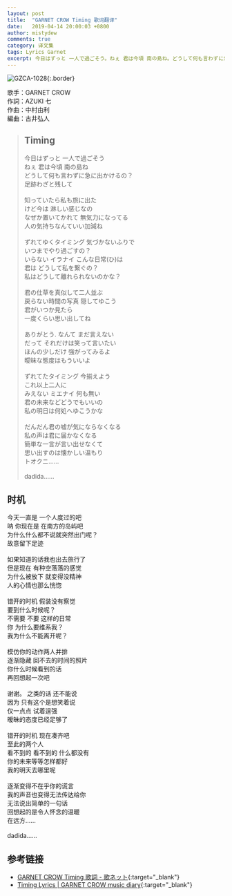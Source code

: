 ```yaml
---
layout: post
title:  "GARNET CROW Timing 歌词翻译"
date:   2019-04-14 20:00:03 +0800
author: mistydew
comments: true
category: 译文集
tags: Lyrics Garnet
excerpt: 今日はずっと 一人で過ごそう。ねぇ 君は今頃 南の島ね。どうして何も言わずに急に出かけるの？足跡わざと残して。
---
```

![GZCA-1028](https://crowsub.github.io/images/discography/single/GZCA-1028.jpg){:.border}

歌手：GARNET CROW<br>
作詞：AZUKI 七<br>
作曲：中村由利<br>
編曲：古井弘人

<blockquote class="lyric-original">
  <h2>Timing</h2>
  <p>
    今日はずっと 一人で過ごそう<br>
    ねぇ 君は今頃 南の島ね<br>
    どうして何も言わずに急に出かけるの？<br>
    足跡わざと残して<br>
    <br>
    知っていたら私も旅に出た<br>
    けど今は 淋しい感じなの<br>
    なぜか置いてかれて 無気力になってる<br>
    人の気持ちなんていい加減ね<br>
    <br>
    ずれてゆくタイミング 気づかないふりで<br>
    いつまでやり過ごすの？<br>
    いらない イラナイ こんな日常(ひ)は<br>
    君は どうして私を繋ぐの？<br>
    私はどうして離れられないのかな？<br>
    <br>
    君の仕草を真似して二人並ぶ<br>
    戻らない時間の写真 隠してゆこう<br>
    君がいつか見たら<br>
    一度くらい思い出してね<br>
    <br>
    ありがとう. なんて まだ言えない<br>
    だって それだけは笑って言いたい<br>
    ほんの少しだけ 強がってみるよ<br>
    曖昧な態度はもういいよ<br>
    <br>
    ずれてたタイミング 今揃えよう<br>
    これ以上二人に<br>
    みえない ミエナイ 何も無い<br>
    君の未来などどうでもいいの<br>
    私の明日は何処へゆこうかな<br>
    <br>
    だんだん君の嘘が気にならなくなる<br>
    私の声は君に届かなくなる<br>
    簡単な一言が言い出せなくて<br>
    思い出すのは懐かしい温もり<br>
    トオクニ……<br>
    <br>
    dadida......
  </p>
</blockquote>

<div class="lyric-translation">
  <h2>时机</h2>
  <p>
    今天一直是 一个人度过的吧<br>
    呐 你现在是 在南方的岛屿吧<br>
    为什么什么都不说就突然出门呢？<br>
    故意留下足迹<br>
    <br>
    如果知道的话我也出去旅行了<br>
    但是现在 有种空落落的感觉<br>
    为什么被放下 就变得没精神<br>
    人的心情也那么恍惚<br>
    <br>
    错开的时机 假装没有察觉<br>
    要到什么时候呢？<br>
    不需要 不要 这样的日常<br>
    你 为什么要维系我？<br>
    我为什么不能离开呢？<br>
    <br>
    模仿你的动作两人并排<br>
    逐渐隐藏 回不去的时间的照片<br>
    你什么时候看到的话<br>
    再回想起一次吧<br>
    <br>
    谢谢。 之类的话 还不能说<br>
    因为 只有这个是想笑着说<br>
    仅一点点 试着逞强<br>
    暧昧的态度已经足够了<br>
    <br>
    错开的时机 现在凑齐吧<br>
    至此的两个人<br>
    看不到的 看不到的 什么都没有<br>
    你的未来等等怎样都好<br>
    我的明天去哪里呢<br>
    <br>
    逐渐变得不在乎你的谎言<br>
    我的声音也变得无法传达给你<br>
    无法说出简单的一句话<br>
    回想起的是令人怀念的温暖<br>
    在远方……<br>
    <br>
    dadida......
  </p>
</div>

## 参考链接

* [GARNET CROW Timing 歌詞 - 歌ネット](https://www.uta-net.com/song/20124/){:target="_blank"}
* [Timing Lyrics \| GARNET CROW music diary](https://crowsub.github.io/lyrics/original/Timing.html){:target="_blank"}

